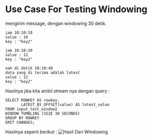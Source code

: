 # Use Case For Testing Windowing
mengirim message, dengan windowing 30 detik.

```
jam 10:10:10
value : 10
key : "key2"

jam 10:10:20
value : 12
key : "key2"

nah di detik 10:10:40
data yang di terima adalah latest 
value : 12
key : "key2"
```

Hasilnya jika kita ambil stream nya dengan query :

```
SELECT ROWKEY AS rowkey,
       LATEST_BY_OFFSET(value) AS latest_value
FROM input_test_window2
WINDOW TUMBLING (SIZE 30 SECONDS)
GROUP BY ROWKEY
EMIT CHANGES;
```


Hasilnya seperti berikut :
![Hasil Dari Windowing](https://github.com/muhammadfahryan/Windowing-KSQL/assets/87516915/51fb97bc-8110-4311-88c5-51e67297e271)

